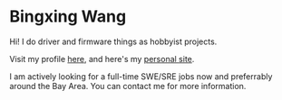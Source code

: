 # Bingxing Wang

Hi! I do driver and firmware things as hobbyist projects.

Visit my profile [here](https://www.linkedin.com/in/imbushuo/), and here's my [personal site](https://www.imbushuo.net).

I am actively looking for a full-time SWE/SRE jobs now and preferrably around the Bay Area. You can contact me for more information.
